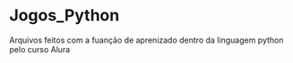 # Jogos_Python
Arquivos feitos com a fuanção de aprenizado dentro da linguagem python pelo curso Alura
